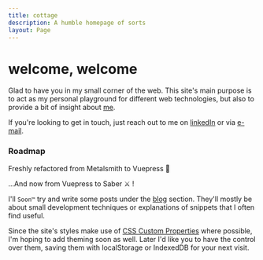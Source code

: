 ```yaml
---
title: cottage
description: A humble homepage of sorts
layout: Page
---
```


# welcome, welcome

Glad to have you in my small corner of the web.
This site's main purpose is to act as my personal playground for different web
technologies, but also to provide a bit of insight about [me](/about/).

If you're looking to get in touch, just reach out to me on
[linkedIn](https://www.linkedin.com/in/andreasvirkus "View my LinkedIn profile") or via
[e-mail](mailto:write@andreasvirkus.me "Shoot me an e-mail!").

### Roadmap

Freshly refactored from Metalsmith to Vuepress 🌈

...And now from Vuepress to Saber ⚔️ !

I'll `Soon™` try and write some posts under the [blog](/thoughts/) section.
They'll mostly be about small development techniques or
explanations of snippets that I often find useful.

Since the site's styles make use of [CSS Custom Properties](https://developer.mozilla.org/en-US/docs/Web/CSS/--*) where possible,
I'm hoping to add theming soon as well. Later I'd like you to have the control
over them, saving them with localStorage or IndexedDB for your next visit.
